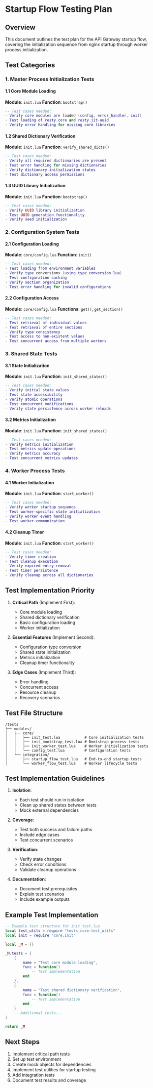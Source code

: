 # Startup Flow Testing Plan

## Overview

This document outlines the test plan for the API Gateway startup flow, covering the initialization sequence from nginx startup through worker process initialization.

## Test Categories

### 1. Master Process Initialization Tests

#### 1.1 Core Module Loading

**Module**: `init.lua`
**Function**: `bootstrap()`

```lua
-- Test cases needed:
- Verify core modules are loaded (config, error_handler, init)
- Test loading of resty.core and resty.jit-uuid
- Verify error handling for missing core libraries
```

#### 1.2 Shared Dictionary Verification

**Module**: `init.lua`
**Function**: `verify_shared_dicts()`

```lua
-- Test cases needed:
- Verify all required dictionaries are present
- Test error handling for missing dictionaries
- Verify dictionary initialization states
- Test dictionary access permissions
```

#### 1.3 UUID Library Initialization

**Module**: `init.lua`
**Function**: `bootstrap()`

```lua
-- Test cases needed:
- Verify UUID library initialization
- Test UUID generation functionality
- Verify seed initialization
```

### 2. Configuration System Tests

#### 2.1 Configuration Loading

**Module**: `core/config.lua`
**Function**: `init()`

```lua
-- Test cases needed:
- Test loading from environment variables
- Verify type conversions (using type_conversion.lua)
- Test configuration caching
- Verify section organization
- Test error handling for invalid configurations
```

#### 2.2 Configuration Access

**Module**: `core/config.lua`
**Functions**: `get()`, `get_section()`

```lua
-- Test cases needed:
- Test retrieval of individual values
- Test retrieval of entire sections
- Verify type consistency
- Test access to non-existent values
- Test concurrent access from multiple workers
```

### 3. Shared State Tests

#### 3.1 State Initialization

**Module**: `init.lua`
**Function**: `init_shared_states()`

```lua
-- Test cases needed:
- Verify initial state values
- Test state accessibility
- Verify atomic operations
- Test concurrent modifications
- Verify state persistence across worker reloads
```

#### 3.2 Metrics Initialization

**Module**: `init.lua`
**Function**: `init_shared_states()`

```lua
-- Test cases needed:
- Verify metrics initialization
- Test metrics update operations
- Verify metrics accuracy
- Test concurrent metrics updates
```

### 4. Worker Process Tests

#### 4.1 Worker Initialization

**Module**: `init.lua`
**Function**: `start_worker()`

```lua
-- Test cases needed:
- Verify worker startup sequence
- Test worker-specific state initialization
- Verify worker event handling
- Test worker communication
```

#### 4.2 Cleanup Timer

**Module**: `init.lua`
**Function**: `start_worker()`

```lua
-- Test cases needed:
- Verify timer creation
- Test cleanup execution
- Verify expired entry removal
- Test timer persistence
- Verify cleanup across all dictionaries
```

## Test Implementation Priority

1. **Critical Path** (Implement First):

   - Core module loading
   - Shared dictionary verification
   - Basic configuration loading
   - Worker initialization

2. **Essential Features** (Implement Second):

   - Configuration type conversion
   - Shared state initialization
   - Metrics initialization
   - Cleanup timer functionality

3. **Edge Cases** (Implement Third):
   - Error handling
   - Concurrent access
   - Resource cleanup
   - Recovery scenarios

## Test File Structure

```
/tests
├── modules/
│   ├── core/
│   │   ├── init_test.lua           # Core initialization tests
│   │   ├── init_bootstrap_test.lua # Bootstrap process tests
│   │   ├── init_worker_test.lua    # Worker initialization tests
│   │   └── config_test.lua         # Configuration tests
│   └── integration/
│       ├── startup_flow_test.lua   # End-to-end startup tests
│       └── worker_flow_test.lua    # Worker lifecycle tests
```

## Test Implementation Guidelines

1. **Isolation**:

   - Each test should run in isolation
   - Clean up shared states between tests
   - Mock external dependencies

2. **Coverage**:

   - Test both success and failure paths
   - Include edge cases
   - Test concurrent scenarios

3. **Verification**:

   - Verify state changes
   - Check error conditions
   - Validate cleanup operations

4. **Documentation**:
   - Document test prerequisites
   - Explain test scenarios
   - Include example outputs

## Example Test Implementation

```lua
-- Example test structure for init_test.lua
local test_utils = require "tests.core.test_utils"
local init = require "core.init"

local _M = {}

_M.tests = {
    {
        name = "Test core module loading",
        func = function()
            -- Test implementation
        end
    },
    {
        name = "Test shared dictionary verification",
        func = function()
            -- Test implementation
        end
    }
    -- Additional tests...
}

return _M
```

## Next Steps

1. Implement critical path tests
2. Set up test environment
3. Create mock objects for dependencies
4. Implement test utilities for startup testing
5. Add integration tests
6. Document test results and coverage

